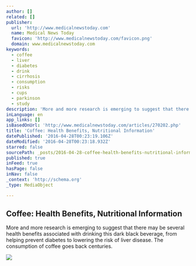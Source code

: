 ```yaml
---
author: []
related: []
publisher:
  url: 'http://www.medicalnewstoday.com'
  name: Medical News Today
  favicon: 'http://www.medicalnewstoday.com/favicon.png'
  domain: www.medicalnewstoday.com
keywords:
  - coffee
  - liver
  - diabetes
  - drink
  - cirrhosis
  - consumption
  - risks
  - cups
  - parkinson
  - study
description: 'More and more research is emerging to suggest that there may be several health benefits associated with drinking this dark black beverage, from helping prevent diabetes to lowering the risk of liver disease. The consumption of coffee goes back centuries.'
inLanguage: en
app_links: []
isBasedOnUrl: 'http://www.medicalnewstoday.com/articles/270202.php'
title: 'Coffee: Health Benefits, Nutritional Information'
datePublished: '2016-04-28T00:23:19.106Z'
dateModified: '2016-04-28T00:23:18.932Z'
starred: false
sourcePath: _posts/2016-04-28-coffee-health-benefits-nutritional-information.md
published: true
inFeed: true
hasPage: false
inNav: false
_context: 'http://schema.org'
_type: MediaObject

---
```

<article style=""><h1>Coffee: Health Benefits, Nutritional Information</h1><p>More and more research is emerging to suggest that there may be several health benefits associated with drinking this dark black beverage, from helping prevent diabetes to lowering the risk of liver disease. The consumption of coffee goes back centuries.</p><img src="http://www.medicalnewstoday.com/content//images/articles/270202-coffee-splash.jpg" /></article>